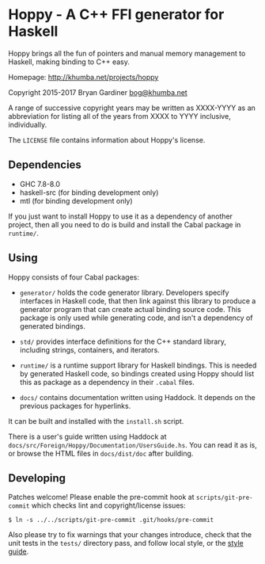# Hoppy - A C++ FFI generator for Haskell

Hoppy brings all the fun of pointers and manual memory management to Haskell,
making binding to C++ easy.

Homepage: http://khumba.net/projects/hoppy

Copyright 2015-2017 Bryan Gardiner <bog@khumba.net>

A range of successive copyright years may be written as XXXX-YYYY as an
abbreviation for listing all of the years from XXXX to YYYY inclusive,
individually.

The `LICENSE` file contains information about Hoppy's license.

## Dependencies

- GHC 7.8-8.0
- haskell-src (for binding development only)
- mtl (for binding development only)

If you just want to install Hoppy to use it as a dependency of another project,
then all you need to do is build and install the Cabal package in `runtime/`.

## Using

Hoppy consists of four Cabal packages:

- `generator/` holds the code generator library.  Developers specify interfaces
  in Haskell code, that then link against this library to produce a generator
  program that can create actual binding source code.  This package is only used
  while generating code, and isn't a dependency of generated bindings.

- `std/` provides interface definitions for the C++ standard library, including
  strings, containers, and iterators.

- `runtime/` is a runtime support library for Haskell bindings.  This is needed
  by generated Haskell code, so bindings created using Hoppy should list this as
  package as a dependency in their `.cabal` files.

- `docs/` contains documentation written using Haddock.  It depends on the
  previous packages for hyperlinks.

It can be built and installed with the `install.sh` script.

There is a user's guide written using Haddock at
`docs/src/Foreign/Hoppy/Documentation/UsersGuide.hs`.  You can read it as is, or
browse the HTML files in `docs/dist/doc` after building.

## Developing

Patches welcome!  Please enable the pre-commit hook at `scripts/git-pre-commit`
which checks lint and copyright/license issues:

    $ ln -s ../../scripts/git-pre-commit .git/hooks/pre-commit

Also please try to fix warnings that your changes introduce, check that the unit
tests in the `tests/` directory pass, and follow local style, or the
[style guide](https://gitlab.com/khumba/haskell-style/blob/master/haskell-style.md).
